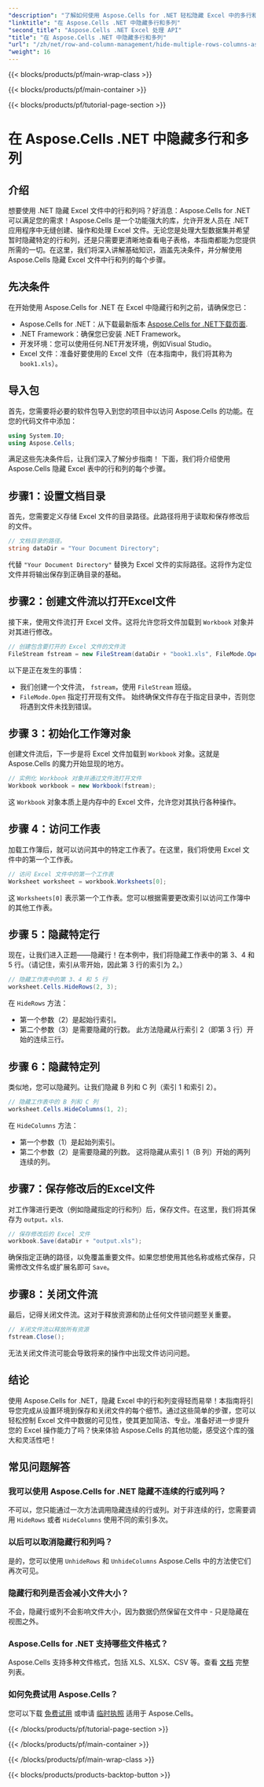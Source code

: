 ```yaml
---
"description": "了解如何使用 Aspose.Cells for .NET 轻松隐藏 Excel 中的多行和多列。按照本分步指南，即可轻松实现 Excel 的无缝操作。"
"linktitle": "在 Aspose.Cells .NET 中隐藏多行和多列"
"second_title": "Aspose.Cells .NET Excel 处理 API"
"title": "在 Aspose.Cells .NET 中隐藏多行和多列"
"url": "/zh/net/row-and-column-management/hide-multiple-rows-columns-aspose-cells/"
"weight": 16
---
```


{{< blocks/products/pf/main-wrap-class >}}

{{< blocks/products/pf/main-container >}}

{{< blocks/products/pf/tutorial-page-section >}}

# 在 Aspose.Cells .NET 中隐藏多行和多列

## 介绍
想要使用 .NET 隐藏 Excel 文件中的行和列吗？好消息：Aspose.Cells for .NET 可以满足您的需求！Aspose.Cells 是一个功能强大的库，允许开发人员在 .NET 应用程序中无缝创建、操作和处理 Excel 文件。无论您是处理大型数据集并希望暂时隐藏特定的行和列，还是只需要更清晰地查看电子表格，本指南都能为您提供所需的一切。在这里，我们将深入讲解基础知识，涵盖先决条件，并分解使用 Aspose.Cells 隐藏 Excel 文件中行和列的每个步骤。
## 先决条件
在开始使用 Aspose.Cells for .NET 在 Excel 中隐藏行和列之前，请确保您已：
- Aspose.Cells for .NET：从下载最新版本 [Aspose.Cells for .NET下载页面](https://releases。aspose.com/cells/net/).
- .NET Framework：确保您已安装 .NET Framework。
- 开发环境：您可以使用任何.NET开发环境，例如Visual Studio。
- Excel 文件：准备好要使用的 Excel 文件（在本指南中，我们将其称为 `book1.xls`）。
## 导入包
首先，您需要将必要的软件包导入到您的项目中以访问 Aspose.Cells 的功能。在您的代码文件中添加：
```csharp
using System.IO;
using Aspose.Cells;
```
满足这些先决条件后，让我们深入了解分步指南！
下面，我们将介绍使用 Aspose.Cells 隐藏 Excel 表中的行和列的每个步骤。
## 步骤1：设置文档目录
首先，您需要定义存储 Excel 文件的目录路径。此路径将用于读取和保存修改后的文件。
```csharp
// 文档目录的路径。
string dataDir = "Your Document Directory";
```
代替 `"Your Document Directory"` 替换为 Excel 文件的实际路径。这将作为定位文件并将输出保存到正确目录的基础。
## 步骤2：创建文件流以打开Excel文件
接下来，使用文件流打开 Excel 文件。这将允许您将文件加载到 `Workbook` 对象并对其进行修改。
```csharp
// 创建包含要打开的 Excel 文件的文件流
FileStream fstream = new FileStream(dataDir + "book1.xls", FileMode.Open);
```
以下是正在发生的事情：
- 我们创建一个文件流， `fstream`，使用 `FileStream` 班级。
- `FileMode.Open` 指定打开现有文件。
始终确保文件存在于指定目录中，否则您将遇到文件未找到错误。
## 步骤 3：初始化工作簿对象
创建文件流后，下一步是将 Excel 文件加载到 `Workbook` 对象。这就是 Aspose.Cells 的魔力开始显现的地方。
```csharp
// 实例化 Workbook 对象并通过文件流打开文件
Workbook workbook = new Workbook(fstream);
```
这 `Workbook` 对象本质上是内存中的 Excel 文件，允许您对其执行各种操作。
## 步骤 4：访问工作表
加载工作簿后，就可以访问其中的特定工作表了。在这里，我们将使用 Excel 文件中的第一个工作表。
```csharp
// 访问 Excel 文件中的第一个工作表
Worksheet worksheet = workbook.Worksheets[0];
```
这 `Worksheets[0]` 表示第一个工作表。您可以根据需要更改索引以访问工作簿中的其他工作表。
## 步骤 5：隐藏特定行
现在，让我们进入正题——隐藏行！在本例中，我们将隐藏工作表中的第 3、4 和 5 行。（请记住，索引从零开始，因此第 3 行的索引为 2。）
```csharp
// 隐藏工作表中的第 3、4 和 5 行
worksheet.Cells.HideRows(2, 3);
```
在 `HideRows` 方法：
- 第一个参数（2）是起始行索引。
- 第二个参数（3）是需要隐藏的行数。
此方法隐藏从行索引 2（即第 3 行）开始的连续三行。
## 步骤 6：隐藏特定列
类似地，您可以隐藏列。让我们隐藏 B 列和 C 列（索引 1 和索引 2）。
```csharp
// 隐藏工作表中的 B 列和 C 列
worksheet.Cells.HideColumns(1, 2);
```
在 `HideColumns` 方法：
- 第一个参数（1）是起始列索引。
- 第二个参数（2）是需要隐藏的列数。
这将隐藏从索引 1（B 列）开始的两列连续的列。
## 步骤7：保存修改后的Excel文件
对工作簿进行更改（例如隐藏指定的行和列）后，保存文件。在这里，我们将其保存为 `output。xls`.
```csharp
// 保存修改后的 Excel 文件
workbook.Save(dataDir + "output.xls");
```
确保指定正确的路径，以免覆盖重要文件。如果您想使用其他名称或格式保存，只需修改文件名或扩展名即可 `Save`。
## 步骤8：关闭文件流
最后，记得关闭文件流。这对于释放资源和防止任何文件锁问题至关重要。
```csharp
// 关闭文件流以释放所有资源
fstream.Close();
```
无法关闭文件流可能会导致将来的操作中出现文件访问问题。
## 结论
使用 Aspose.Cells for .NET，隐藏 Excel 中的行和列变得轻而易举！本指南将引导您完成从设置环境到保存和关闭文件的每个细节。通过这些简单的步骤，您可以轻松控制 Excel 文件中数据的可见性，使其更加简洁、专业。准备好进一步提升您的 Excel 操作能力了吗？快来体验 Aspose.Cells 的其他功能，感受这个库的强大和灵活性吧！
## 常见问题解答
### 我可以使用 Aspose.Cells for .NET 隐藏不连续的行或列吗？  
不可以，您只能通过一次方法调用隐藏连续的行或列。对于非连续的行，您需要调用 `HideRows` 或者 `HideColumns` 使用不同的索引多次。
### 以后可以取消隐藏行和列吗？  
是的，您可以使用 `UnhideRows` 和 `UnhideColumns` Aspose.Cells 中的方法使它们再次可见。
### 隐藏行和列是否会减小文件大小？  
不会，隐藏行或列不会影响文件大小，因为数据仍然保留在文件中 - 只是隐藏在视图之外。
### Aspose.Cells for .NET 支持哪些文件格式？  
Aspose.Cells 支持多种文件格式，包括 XLS、XLSX、CSV 等。查看 [文档](https://reference.aspose.com/cells/net/) 完整列表。
### 如何免费试用 Aspose.Cells？  
您可以下载 [免费试用](https://releases.aspose.com/) 或申请 [临时执照](https://purchase.aspose.com/temporary-license/) 适用于 Aspose.Cells。

{{< /blocks/products/pf/tutorial-page-section >}}

{{< /blocks/products/pf/main-container >}}

{{< /blocks/products/pf/main-wrap-class >}}

{{< blocks/products/products-backtop-button >}}